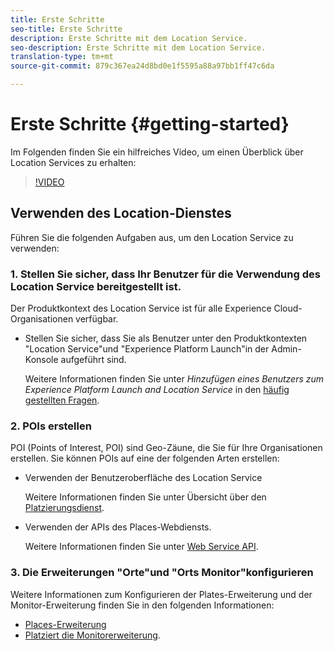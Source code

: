```yaml
---
title: Erste Schritte
seo-title: Erste Schritte
description: Erste Schritte mit dem Location Service.
seo-description: Erste Schritte mit dem Location Service.
translation-type: tm+mt
source-git-commit: 879c367ea24d8bd0e1f5595a88a97bb1ff47c6da

---
```



# Erste Schritte {#getting-started}

Im Folgenden finden Sie ein hilfreiches Video, um einen Überblick über Location Services zu erhalten:

>[!VIDEO](https://www.youtube.com/watch?v=aV6i_ayxWCw)

## Verwenden des Location-Dienstes

Führen Sie die folgenden Aufgaben aus, um den Location Service zu verwenden:

### 1. Stellen Sie sicher, dass Ihr Benutzer für die Verwendung des Location Service bereitgestellt ist.

Der Produktkontext des Location Service ist für alle Experience Cloud-Organisationen verfügbar.

* Stellen Sie sicher, dass Sie als Benutzer unter den Produktkontexten "Location Service"und "Experience Platform Launch"in der Admin-Konsole aufgeführt sind.

   Weitere Informationen finden Sie unter *Hinzufügen eines Benutzers zum Experience Platform Launch and Location Service* in den [häufig gestellten Fragen](/help/places-gain-access.md).


### 2. POIs erstellen

POI (Points of Interest, POI) sind Geo-Zäune, die Sie für Ihre Organisationen erstellen. Sie können POIs auf eine der folgenden Arten erstellen:

* Verwenden der Benutzeroberfläche des Location Service

   Weitere Informationen finden Sie unter Übersicht über den [Platzierungsdienst](/help/poi-mgmt-ui/places-services-overview.md).

* Verwenden der APIs des Places-Webdiensts.

   Weitere Informationen finden Sie unter [Web Service API](/help/web-service-api/places-web-services.md).


### 3. Die Erweiterungen "Orte"und "Orts Monitor"konfigurieren

Weitere Informationen zum Konfigurieren der Plates-Erweiterung und der Monitor-Erweiterung finden Sie in den folgenden Informationen:

* [Places-Erweiterung](/help/places-ext-aep-sdks/places-extension/places-extension.md)
* [Platziert die Monitorerweiterung](/help/places-ext-aep-sdks/places-monitor-extension/places-monitor-extension.md).
